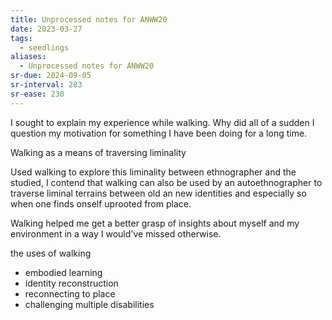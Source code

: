 ```yaml
---
title: Unprocessed notes for ANWW20
date: 2023-03-27
tags:
  - seedlings
aliases:
  - Unprocessed notes for ANWW20
sr-due: 2024-09-05
sr-interval: 283
sr-ease: 230
---
```

I sought to explain my experience while walking. Why did all of a sudden I question my motivation for something I have been doing for a long time.

Walking as a means of traversing liminality

Used walking to explore this liminality between ethnographer and the studied, I contend that walking can also be used by an autoethnographer to traverse liminal terrains between old an new identities and especially so when one finds onself uprooted from place.

Walking helped me get a better grasp of insights about myself and my environment in a way I would've missed otherwise.

the uses of walking
- embodied learning
- identity reconstruction
- reconnecting to place
- challenging multiple disabilities